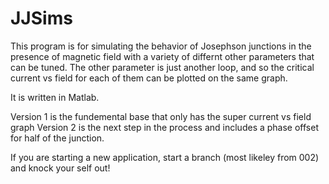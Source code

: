 # JJSims

This program is for simulating the behavior of Josephson 
junctions in the presence of magnetic field with a variety of differnt other parameters that can be tuned.
The other parameter is just another loop, and so the critical current vs field for each of them can be plotted on the same graph.

It is written in Matlab.

Version 1 is the fundemental base that only has the super current vs field graph
Version 2 is the next step in the process and includes a phase offset for half of the junction.

If you are starting a new application, start a branch (most likeley from 002) and knock your self out!
